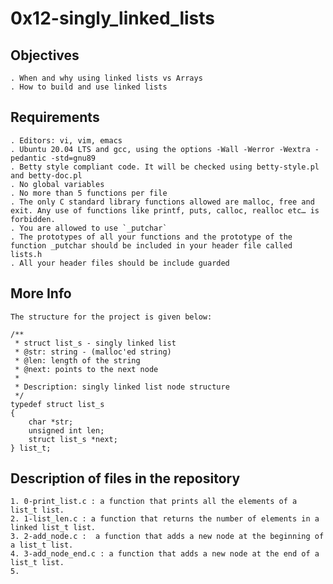 # 0x12-singly_linked_lists

## Objectives

	. When and why using linked lists vs Arrays
	. How to build and use linked lists

## Requirements

	. Editors: vi, vim, emacs
	. Ubuntu 20.04 LTS and gcc, using the options -Wall -Werror -Wextra -pedantic -std=gnu89
	. Betty style compliant code. It will be checked using betty-style.pl and betty-doc.pl
	. No global variables
	. No more than 5 functions per file
	. The only C standard library functions allowed are malloc, free and exit. Any use of functions like printf, puts, calloc, realloc etc… is forbidden.
	. You are allowed to use `_putchar`
	. The prototypes of all your functions and the prototype of the function _putchar should be included in your header file called lists.h
	. All your header files should be include guarded

## More Info
	
	The structure for the project is given below:

	/**
	 * struct list_s - singly linked list
	 * @str: string - (malloc'ed string)
	 * @len: length of the string
	 * @next: points to the next node
	 *
	 * Description: singly linked list node structure
	 */
	typedef struct list_s
	{
    	char *str;
    	unsigned int len;
    	struct list_s *next;
	} list_t;

## Description of files in the repository

	1. 0-print_list.c : a function that prints all the elements of a list_t list.
	2. 1-list_len.c : a function that returns the number of elements in a linked list_t list.
	3. 2-add_node.c :  a function that adds a new node at the beginning of a list_t list.
	4. 3-add_node_end.c : a function that adds a new node at the end of a list_t list.
	5. 

